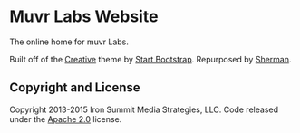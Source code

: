 # Muvr Labs Website

The online home for muvr Labs.

Built off of the [Creative](http://startbootstrap.com/template-overviews/creative/) theme by [Start Bootstrap](http://startbootstrap.com/). Repurposed by [Sherman](http://shermanleung.com).

## Copyright and License

Copyright 2013-2015 Iron Summit Media Strategies, LLC. Code released under the [Apache 2.0](https://github.com/IronSummitMedia/startbootstrap-creative/blob/gh-pages/LICENSE) license.